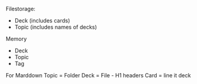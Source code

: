 Filestorage:
- Deck (includes cards)
- Topic (includes names of decks)

Memory
- Deck
- Topic
- Tag

For Marddown
Topic = Folder
Deck = File - H1 headers
Card = line it deck
